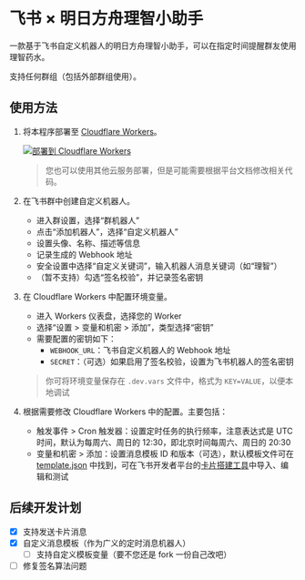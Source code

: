 # 飞书 × 明日方舟理智小助手

一款基于飞书自定义机器人的明日方舟理智小助手，可以在指定时间提醒群友使用理智药水。

支持任何群组（包括外部群组使用）。

## 使用方法

1. 将本程序部署至 [Cloudflare Workers](https://workers.cloudflare.com)。

   [![部署到 Cloudflare Workers](https://deploy.workers.cloudflare.com/button)](https://deploy.workers.cloudflare.com/?url=https://github.com/Jisu-Woniu/sanity-bot)

   > 您也可以使用其他云服务部署，但是可能需要根据平台文档修改相关代码。

2. 在飞书群中创建自定义机器人。

   - 进入群设置，选择“群机器人”
   - 点击“添加机器人”，选择“自定义机器人”
   - 设置头像、名称、描述等信息
   - 记录生成的 Webhook 地址
   - 安全设置中选择“自定义关键词”，输入机器人消息关键词（如“理智”）
   - （暂不支持）勾选“签名校验”，并记录签名密钥

3. 在 Cloudflare Workers 中配置环境变量。

   - 进入 Workers 仪表盘，选择您的 Worker
   - 选择“设置 > 变量和机密 > 添加”，类型选择“密钥”
   - 需要配置的密钥如下：
     - `WEBHOOK_URL`：飞书自定义机器人的 Webhook 地址
     - `SECRET`：（可选）如果启用了签名校验，设置为飞书机器人的签名密钥

   > 你可将环境变量保存在 `.dev.vars` 文件中，格式为 `KEY=VALUE`，以便本地调试

4. 根据需要修改 Cloudflare Workers 中的配置。主要包括：

   - 触发事件 > Cron 触发器：设置定时任务的执行频率，注意表达式是 UTC 时间，默认为每周六、周日的 12:30，即北京时间每周六、周日的 20:30
   - 变量和机密 > 添加：设置消息模板 ID 和版本（可选），默认模板文件可在 [template.json](./template.json) 中找到，可在飞书开发者平台的[卡片搭建工具](https://open.feishu.cn/cardkit)中导入、编辑和测试

## 后续开发计划

- [x] 支持发送卡片消息
- [x] 自定义消息模板（作为广义的定时消息机器人）
  - [ ] 支持自定义模板变量（要不您还是 fork 一份自己改吧）
- [ ] 修复签名算法问题
